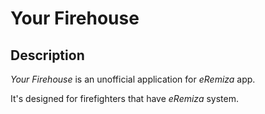 # Your Firehouse

## Description
*Your Firehouse* is an unofficial application for *eRemiza* app.

It's designed for firefighters that have *eRemiza* system.
